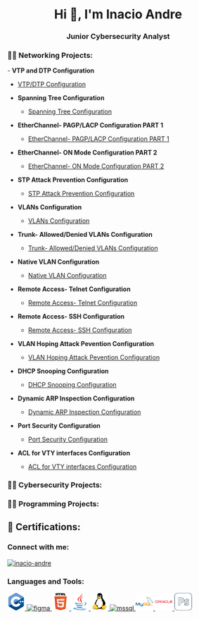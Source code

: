 <h1 align="center">Hi 👋, I'm Inacio Andre</h1>
<h3 align="center">Junior Cybersecurity Analyst</h3>

<h3>👨‍💻 Networking Projects:</h3>
- <b>VTP and DTP Configuration</b>

  - [VTP/DTP Configuration](https://github.com/joshmadakor1/Algorithms-Practice)
  
- <b>Spanning Tree Configuration</b>

  - [Spanning Tree Configuration](https://github.com/joshmadakor1/Algorithms-Practice)
  
- <b>EtherChannel- PAGP/LACP Configuration PART 1</b>

  - [EtherChannel- PAGP/LACP Configuration PART 1](https://github.com/joshmadakor1/Algorithms-Practice)

- <b>EtherChannel- ON Mode Configuration PART 2</b>

  - [EtherChannel- ON Mode Configuration PART 2](https://github.com/joshmadakor1/Algorithms-Practice)

- <b>STP Attack Prevention Configuration</b>

  - [STP Attack Prevention Configuration](https://github.com/joshmadakor1/Algorithms-Practice)
  
- <b>VLANs Configuration</b>

  - [VLANs Configuration](https://github.com/joshmadakor1/Algorithms-Practice)

- <b>Trunk- Allowed/Denied VLANs Configuration</b>

  - [Trunk- Allowed/Denied VLANs Configuration](https://github.com/joshmadakor1/Algorithms-Practice)

- <b>Native VLAN Configuration</b>

  - [Native VLAN Configuration](https://github.com/joshmadakor1/Algorithms-Practice)
  
- <b>Remote Access- Telnet Configuration</b>

  - [Remote Access- Telnet Configuration](https://github.com/joshmadakor1/Algorithms-Practice)
  
- <b>Remote Access- SSH Configuration</b>

  - [Remote Access- SSH Configuration](https://github.com/joshmadakor1/Algorithms-Practice)
  
- <b>VLAN Hoping Attack Pevention Configuration</b>

  - [VLAN Hoping Attack Pevention Configuration](https://github.com/joshmadakor1/Algorithms-Practice)

- <b>DHCP Snooping Configuration</b>

  - [DHCP Snooping Configuration](https://github.com/joshmadakor1/Algorithms-Practice)
  
- <b>Dynamic ARP Inspection Configuration</b>

  - [Dynamic ARP Inspection Configuration](https://github.com/joshmadakor1/Algorithms-Practice)
  
- <b>Port Security Configuration</b>

  - [Port Security Configuration](https://github.com/joshmadakor1/Algorithms-Practice)
  
- <b>ACL for VTY interfaces Configuration</b>

  - [ACL for VTY interfaces Configuration](https://github.com/joshmadakor1/Algorithms-Practice)
 
<h3>👨‍💻 Cybersecurity Projects:</h3>

<h3>👨‍💻 Programming Projects:</h3>

<h2> 🤳 Certifications:</h2>


<h3 align="left">Connect with me:</h3>
<p align="left">
<a href="https://linkedin.com/in/inacio-andre" target="blank"><img align="center" src="https://raw.githubusercontent.com/rahuldkjain/github-profile-readme-generator/master/src/images/icons/Social/linked-in-alt.svg" alt="inacio-andre" height="30" width="40" /></a>
</p>

<h3 align="left">Languages and Tools:</h3>
<p align="left"> <a href="https://www.w3schools.com/cpp/" target="_blank" rel="noreferrer"> <img src="https://raw.githubusercontent.com/devicons/devicon/master/icons/cplusplus/cplusplus-original.svg" alt="cplusplus" width="40" height="40"/> </a> <a href="https://www.figma.com/" target="_blank" rel="noreferrer"> <img src="https://www.vectorlogo.zone/logos/figma/figma-icon.svg" alt="figma" width="40" height="40"/> </a> <a href="https://www.w3.org/html/" target="_blank" rel="noreferrer"> <img src="https://raw.githubusercontent.com/devicons/devicon/master/icons/html5/html5-original-wordmark.svg" alt="html5" width="40" height="40"/> </a> <a href="https://www.java.com" target="_blank" rel="noreferrer"> <img src="https://raw.githubusercontent.com/devicons/devicon/master/icons/java/java-original.svg" alt="java" width="40" height="40"/> </a> <a href="https://www.linux.org/" target="_blank" rel="noreferrer"> <img src="https://raw.githubusercontent.com/devicons/devicon/master/icons/linux/linux-original.svg" alt="linux" width="40" height="40"/> </a> <a href="https://www.microsoft.com/en-us/sql-server" target="_blank" rel="noreferrer"> <img src="https://www.svgrepo.com/show/303229/microsoft-sql-server-logo.svg" alt="mssql" width="40" height="40"/> </a> <a href="https://www.mysql.com/" target="_blank" rel="noreferrer"> <img src="https://raw.githubusercontent.com/devicons/devicon/master/icons/mysql/mysql-original-wordmark.svg" alt="mysql" width="40" height="40"/> </a> <a href="https://www.oracle.com/" target="_blank" rel="noreferrer"> <img src="https://raw.githubusercontent.com/devicons/devicon/master/icons/oracle/oracle-original.svg" alt="oracle" width="40" height="40"/> </a> <a href="https://www.photoshop.com/en" target="_blank" rel="noreferrer"> <img src="https://raw.githubusercontent.com/devicons/devicon/master/icons/photoshop/photoshop-line.svg" alt="photoshop" width="40" height="40"/> </a> </p>


